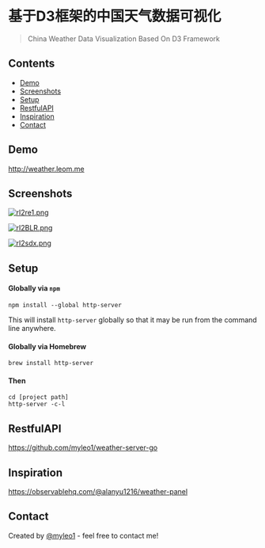 # 基于D3框架的中国天气数据可视化
> China Weather Data Visualization Based On D3 Framework

## Contents
* [Demo](#Demo)
* [Screenshots](#screenshots)
* [Setup](#setup)
* [RestfulAPI](#RestfulAPI)
* [Inspiration](#inspiration)
* [Contact](#contact)

## Demo

http://weather.leom.me

## Screenshots
[![rI2re1.png](https://s3.ax1x.com/2020/12/27/rI2re1.png)](https://imgchr.com/i/rI2re1)

[![rI2BLR.png](https://s3.ax1x.com/2020/12/27/rI2BLR.png)](https://imgchr.com/i/rI2BLR)

[![rI2sdx.png](https://s3.ax1x.com/2020/12/27/rI2sdx.png)](https://imgchr.com/i/rI2sdx)

## Setup
#### Globally via `npm`

    npm install --global http-server

This will install `http-server` globally so that it may be run from the command line anywhere.

#### Globally via Homebrew

    brew install http-server

#### Then

    cd [project path]
    http-server -c-l

## RestfulAPI

https://github.com/myleo1/weather-server-go

## Inspiration

https://observablehq.com/@alanyu1216/weather-panel

## Contact
Created by [@myleo1](https://github.com/myleo1) - feel free to contact me!